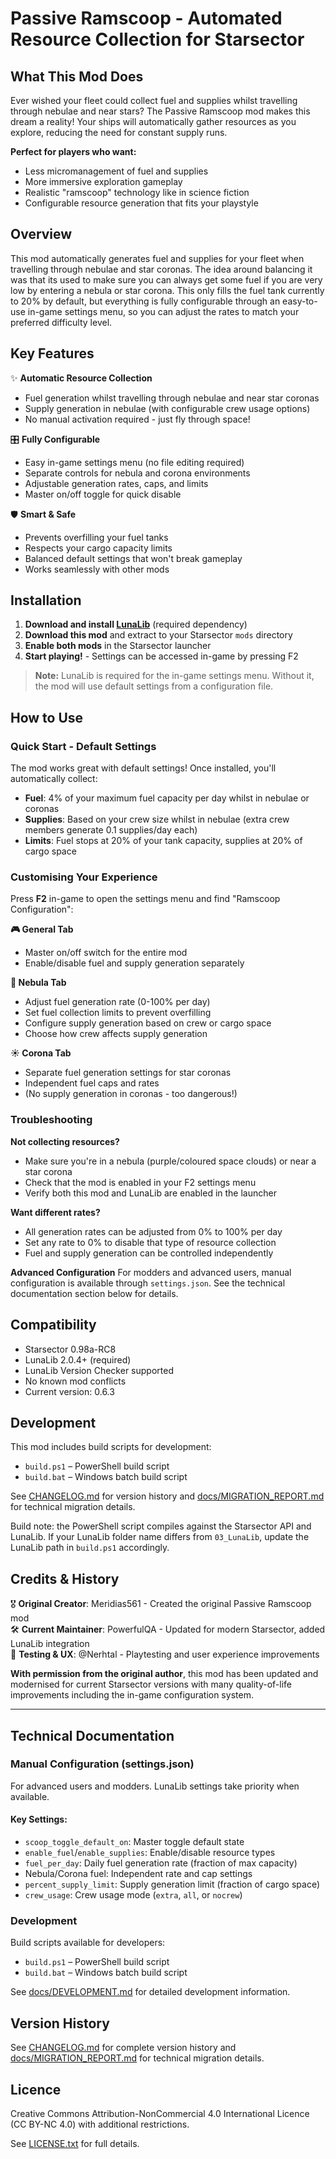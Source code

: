 # Passive Ramscoop - Automated Resource Collection for Starsector

## What This Mod Does
Ever wished your fleet could collect fuel and supplies whilst travelling through nebulae and near stars? The Passive Ramscoop mod makes this dream a reality! Your ships will automatically gather resources as you explore, reducing the need for constant supply runs.

**Perfect for players who want:**
- Less micromanagement of fuel and supplies
- More immersive exploration gameplay  
- Realistic "ramscoop" technology like in science fiction
- Configurable resource generation that fits your playstyle

## Overview
This mod automatically generates fuel and supplies for your fleet when travelling through nebulae and star coronas. The idea around balancing it was that its used to make sure you can always get some fuel if you are very low by entering a nebula or star corona. This only fills the fuel tank currently to 20% by default, but everything is fully configurable through an easy-to-use in-game settings menu, so you can adjust the rates to match your preferred difficulty level.

## Key Features
✨ **Automatic Resource Collection**
- Fuel generation whilst travelling through nebulae and near star coronas
- Supply generation in nebulae (with configurable crew usage options)
- No manual activation required - just fly through space!

🎛️ **Fully Configurable**
- Easy in-game settings menu (no file editing required)
- Separate controls for nebula and corona environments
- Adjustable generation rates, caps, and limits
- Master on/off toggle for quick disable

🛡️ **Smart & Safe**
- Prevents overfilling your fuel tanks
- Respects your cargo capacity limits
- Balanced default settings that won't break gameplay
- Works seamlessly with other mods

## Installation
1. **Download and install [LunaLib](https://fractalsoftworks.com/forum/index.php?topic=25658)** (required dependency)
2. **Download this mod** and extract to your Starsector `mods` directory 
3. **Enable both mods** in the Starsector launcher
4. **Start playing!** - Settings can be accessed in-game by pressing F2

> **Note:** LunaLib is required for the in-game settings menu. Without it, the mod will use default settings from a configuration file.

## How to Use

### Quick Start - Default Settings
The mod works great with default settings! Once installed, you'll automatically collect:
- **Fuel**: 4% of your maximum fuel capacity per day whilst in nebulae or coronas
- **Supplies**: Based on your crew size whilst in nebulae (extra crew members generate 0.1 supplies/day each)
- **Limits**: Fuel stops at 20% of your tank capacity, supplies at 20% of cargo space

### Customising Your Experience
Press **F2** in-game to open the settings menu and find "Ramscoop Configuration":

**🎮 General Tab**
- Master on/off switch for the entire mod
- Enable/disable fuel and supply generation separately

**🌌 Nebula Tab** 
- Adjust fuel generation rate (0-100% per day)
- Set fuel collection limits to prevent overfilling
- Configure supply generation based on crew or cargo space
- Choose how crew affects supply generation

**☀️ Corona Tab**
- Separate fuel generation settings for star coronas
- Independent fuel caps and rates
- (No supply generation in coronas - too dangerous!)

### Troubleshooting
**Not collecting resources?** 
- Make sure you're in a nebula (purple/coloured space clouds) or near a star corona
- Check that the mod is enabled in your F2 settings menu
- Verify both this mod and LunaLib are enabled in the launcher

**Want different rates?**
- All generation rates can be adjusted from 0% to 100% per day
- Set any rate to 0% to disable that type of resource collection
- Fuel and supply generation can be controlled independently

**Advanced Configuration**
For modders and advanced users, manual configuration is available through `settings.json`. See the technical documentation section below for details.

## Compatibility
- Starsector 0.98a-RC8
- LunaLib 2.0.4+ (required)
- LunaLib Version Checker supported
- No known mod conflicts
- Current version: 0.6.3

## Development
This mod includes build scripts for development:
- `build.ps1` – PowerShell build script
- `build.bat` – Windows batch build script

See [CHANGELOG.md](CHANGELOG.md) for version history and [docs/MIGRATION_REPORT.md](docs/MIGRATION_REPORT.md) for technical migration details.

Build note: the PowerShell script compiles against the Starsector API and LunaLib. If your LunaLib folder name differs from `03_LunaLib`, update the LunaLib path in `build.ps1` accordingly.

## Credits & History
🎖️ **Original Creator**: Meridias561 - Created the original Passive Ramscoop mod  
🛠️ **Current Maintainer**: PowerfulQA - Updated for modern Starsector, added LunaLib integration  
🧪 **Testing & UX**: @Nerhtal - Playtesting and user experience improvements  

**With permission from the original author**, this mod has been updated and modernised for current Starsector versions with many quality-of-life improvements including the in-game configuration system.

---

## Technical Documentation

### Manual Configuration (settings.json)
For advanced users and modders. LunaLib settings take priority when available.

#### Key Settings:
- `scoop_toggle_default_on`: Master toggle default state
- `enable_fuel`/`enable_supplies`: Enable/disable resource types
- `fuel_per_day`: Daily fuel generation rate (fraction of max capacity)
- Nebula/Corona fuel: Independent rate and cap settings
- `percent_supply_limit`: Supply generation limit (fraction of cargo space)
- `crew_usage`: Crew usage mode (`extra`, `all`, or `nocrew`)

### Development
Build scripts available for developers:
- `build.ps1` – PowerShell build script  
- `build.bat` – Windows batch build script

See [docs/DEVELOPMENT.md](docs/DEVELOPMENT.md) for detailed development information.

## Version History
See [CHANGELOG.md](CHANGELOG.md) for complete version history and [docs/MIGRATION_REPORT.md](docs/MIGRATION_REPORT.md) for technical migration details.

## Licence
Creative Commons Attribution-NonCommercial 4.0 International Licence (CC BY-NC 4.0) with additional restrictions.

See [LICENSE.txt](LICENSE.txt) for full details.
